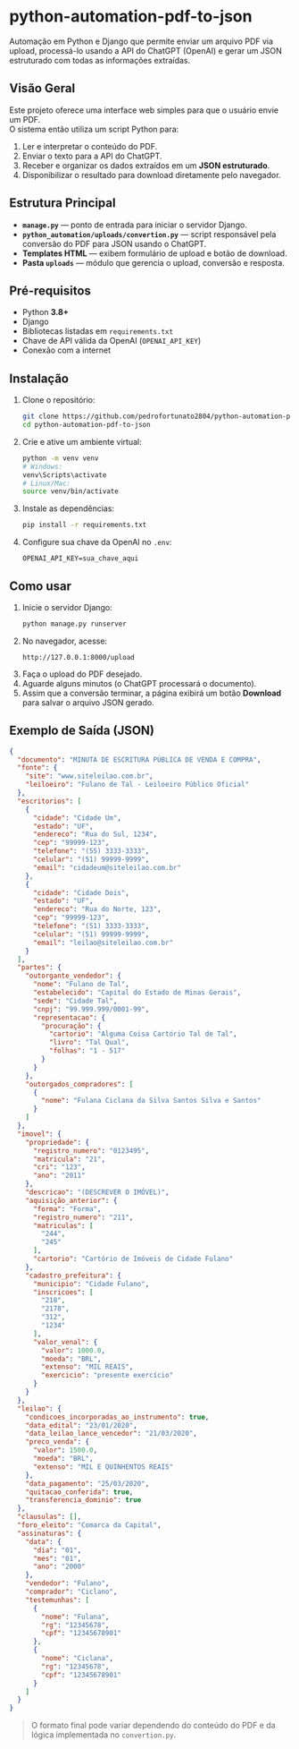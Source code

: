 # python-automation-pdf-to-json

Automação em Python e Django que permite enviar um arquivo PDF via upload, processá-lo usando a API do ChatGPT (OpenAI) e gerar um JSON estruturado com todas as informações extraídas.

## Visão Geral

Este projeto oferece uma interface web simples para que o usuário envie um PDF.  
O sistema então utiliza um script Python para:

1. Ler e interpretar o conteúdo do PDF.
2. Enviar o texto para a API do ChatGPT.
3. Receber e organizar os dados extraídos em um **JSON estruturado**.
4. Disponibilizar o resultado para download diretamente pelo navegador.

## Estrutura Principal

- **`manage.py`** — ponto de entrada para iniciar o servidor Django.
- **`python_automation/uploads/convertion.py`** — script responsável pela conversão do PDF para JSON usando o ChatGPT.
- **Templates HTML** — exibem formulário de upload e botão de download.
- **Pasta `uploads`** — módulo que gerencia o upload, conversão e resposta.

## Pré-requisitos

- Python **3.8+**
- Django
- Bibliotecas listadas em `requirements.txt`
- Chave de API válida da OpenAI (`OPENAI_API_KEY`)
- Conexão com a internet

## Instalação

1. Clone o repositório:
   ```bash
   git clone https://github.com/pedrofortunato2804/python-automation-pdf-to-json.git
   cd python-automation-pdf-to-json
   ```
2. Crie e ative um ambiente virtual:
   ```bash
   python -m venv venv
   # Windows:
   venv\Scripts\activate
   # Linux/Mac:
   source venv/bin/activate
   ```
3. Instale as dependências:
   ```bash
   pip install -r requirements.txt
   ```
4. Configure sua chave da OpenAI no `.env`:
   ```env
   OPENAI_API_KEY=sua_chave_aqui
   ```

## Como usar

1. Inicie o servidor Django:
   ```bash
   python manage.py runserver
   ```
2. No navegador, acesse:
   ```
   http://127.0.0.1:8000/upload
   ```
3. Faça o upload do PDF desejado.
4. Aguarde alguns minutos (o ChatGPT processará o documento).
5. Assim que a conversão terminar, a página exibirá um botão **Download** para salvar o arquivo JSON gerado.

## Exemplo de Saída (JSON)

```json
{
  "documento": "MINUTA DE ESCRITURA PÚBLICA DE VENDA E COMPRA",
  "fonte": {
    "site": "www.siteleilao.com.br",
    "leiloeiro": "Fulano de Tal - Leiloeiro Público Oficial"
  },
  "escritorios": [
    {
      "cidade": "Cidade Um",
      "estado": "UF",
      "endereco": "Rua do Sul, 1234",
      "cep": "99999-123",
      "telefone": "(55) 3333-3333",
      "celular": "(51) 99999-9999",
      "email": "cidadeum@siteleilao.com.br"
    },
    {
      "cidade": "Cidade Dois",
      "estado": "UF",
      "endereco": "Rua do Norte, 123",
      "cep": "99999-123",
      "telefone": "(51) 3333-3333",
      "celular": "(51) 99999-9999",
      "email": "leilao@siteleilao.com.br"
    }
  ],
  "partes": {
    "outorgante_vendedor": {
      "nome": "Fulano de Tal",
      "estabelecido": "Capital do Estado de Minas Gerais",
      "sede": "Cidade Tal",
      "cnpj": "99.999.999/0001-99",
      "representacao": {
        "procuração": {
          "cartorio": "Alguma Coisa Cartório Tal de Tal",
          "livro": "Tal Qual",
          "folhas": "1 - 517"
        }
      }
    },
    "outorgados_compradores": [
      {
        "nome": "Fulana Ciclana da Silva Santos Silva e Santos"
      }
    ]
  },
  "imovel": {
    "propriedade": {
      "registro_numero": "0123495",
      "matricula": "21",
      "cri": "123",
      "ano": "2011"
    },
    "descricao": "(DESCREVER O IMÓVEL)",
    "aquisição_anterior": {
      "forma": "Forma",
      "registro_numero": "211",
      "matriculas": [
        "244",
        "245"
      ],
      "cartorio": "Cartório de Imóveis de Cidade Fulano"
    },
    "cadastro_prefeitura": {
      "municipio": "Cidade Fulano",
      "inscricoes": [
        "218",
        "2178",
        "312",
        "1234"
      ],
      "valor_venal": {
        "valor": 1000.0,
        "moeda": "BRL",
        "extenso": "MIL REAIS",
        "exercicio": "presente exercício"
      }
    }
  },
  "leilao": {
    "condicoes_incorporadas_ao_instrumento": true,
    "data_edital": "23/01/2020",
    "data_leilao_lance_vencedor": "21/03/2020",
    "preco_venda": {
      "valor": 1500.0,
      "moeda": "BRL",
      "extenso": "MIL E QUINHENTOS REAIS"
    },
    "data_pagamento": "25/03/2020",
    "quitacao_conferida": true,
    "transferencia_dominio": true
  },
  "clausulas": [],
  "foro_eleito": "Comarca da Capital",
  "assinaturas": {
    "data": {
      "dia": "01",
      "mes": "01",
      "ano": "2000"
    },
    "vendedor": "Fulano",
    "comprador": "Ciclano",
    "testemunhas": [
      {
        "nome": "Fulana",
        "rg": "12345678",
        "cpf": "12345678901"
      },
      {
        "nome": "Ciclana",
        "rg": "12345678",
        "cpf": "12345678901"
      }
    ]
  }
}
```

> O formato final pode variar dependendo do conteúdo do PDF e da lógica implementada no `convertion.py`.

